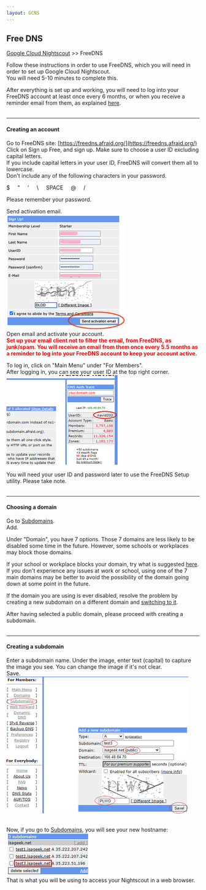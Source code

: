 ```yaml
---
layout: GCNS
---
```


## Free DNS
[Google Cloud Nightscout](./GoogleCloud.md) >> FreeDNS  

Follow these instructions in order to use FreeDNS, which you will need in order to set up Google Cloud Nightscout.  
You will need 5-10 minutes to complete this.  

After everything is set up and working, you will need to log into your FreeDNS account at least once every 6 months, or when you receive a reminder email from them, as explained [here](./FreeDNS_Min_Login.md).  
<br/>  
  
---  

#### **Creating an account**  
Go to FreeDNS site: [https://freedns.afraid.org/](https://freedns.afraid.org/)  
Click on Sign up Free, and sign up.  Make sure to choose a user ID excluding capital letters.  
If you include capital letters in your user ID, FreeDNS will convert them all to lowercase.  
Don't include any of the following characters in your password.  

$ &nbsp; &nbsp; \" &nbsp; &nbsp; \' &nbsp; &nbsp; \\  &nbsp; &nbsp; SPACE &nbsp; &nbsp; @ &nbsp; &nbsp; /  
  
Please remember your password.  
  
Send activation email.  
![](./images/FreeDNS1.png)  
Open email and activate your account.  
**<span style="color:red">Set up your email client not to filter the email, from FreeDNS, as junk/spam.  You will receive an email from them once every 5.5 months as a reminder to log into your FreeDNS account to keep your account active.</span>**  
  
To log in, click on "Main Menu" under "For Members".  
After logging in, you can see your user ID at the top right corner.  
![](./images/FD_userID.png)  
  
You will need your user ID and password later to use the FreeDNS Setup utility.  Please take note.  
<br/>  

---  

#### **Choosing a domain**    
Go to [Subdomains](https://freedns.afraid.org/subdomain/).  
Add.  
  
Under "Domain", you have 7 options.  Those 7 domains are less likely to be disabled some time in the future.  However, some schools or workplaces may block those domains.  

If your school or workplace blocks your domain, try what is suggested [here](./FD_Domains.md).  
If you don't experience any issues at work or school, using one of the 7 main domains may be better to avoid the possibility of the domain going down at some point in the future.  
  
If the domain you are using is ever disabled, resolve the problem by creating a new subdomain on a different domain and [switching to it](./ChangeHostname.md).  
  
After having selected a public domain, please proceed with creating a subdomain.  
<br/>  
  
---  
  
#### **Creating a subdomain**    
Enter a subdomain name.  Under the image, enter text (capital) to capture the image you see.  You can change the image if it's not clear.  
Save.  
![](./images/FreeDNS2.png)  
<br/>  
  
Now, if you go to [Subdomains](https://freedns.afraid.org/subdomain/), you will see your new hostname:  
![](./images/FD_hostname.png)  
That is what you will be using to access your Nightscout in a web browser.  
<br/>  
<br/>  
 
